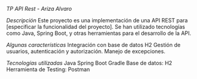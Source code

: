 *TP API Rest - Ariza Alvaro*

*Descripción*
Este proyecto es una implementación de una API REST para [especificar la funcionalidad del proyecto]. Se han utilizado tecnologías como Java, Spring Boot, y otras herramientas para el desarrollo de la API.

*Algunas características*
Integración con base de datos H2
Gestión de usuarios, autenticación y autorización.
Manejo de excepciones.

*Tecnologías utilizadas*
Java 
Spring Boot
Gradle
Base de datos: H2
Herramienta de Testing: Postman
